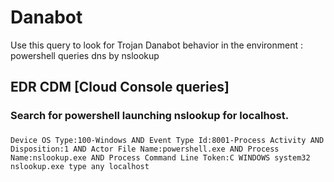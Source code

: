 # Danabot

Use this query to look for Trojan Danabot behavior in the environment : powershell queries dns by nslookup

## EDR CDM [Cloud Console queries]

### Search for powershell launching nslookup for localhost.

### 
```
Device OS Type:100-Windows AND Event Type Id:8001-Process Activity AND Disposition:1 AND Actor File Name:powershell.exe AND Process Name:nslookup.exe AND Process Command Line Token:C WINDOWS system32 nslookup.exe type any localhost

```
